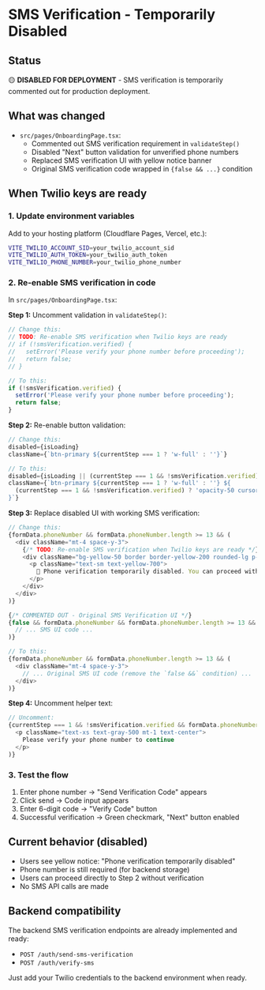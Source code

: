 # SMS Verification - Temporarily Disabled

## Status
🟡 **DISABLED FOR DEPLOYMENT** - SMS verification is temporarily commented out for production deployment.

## What was changed
- `src/pages/OnboardingPage.tsx`: 
  - Commented out SMS verification requirement in `validateStep()`
  - Disabled "Next" button validation for unverified phone numbers
  - Replaced SMS verification UI with yellow notice banner
  - Original SMS verification code wrapped in `{false && ...}` condition

## When Twilio keys are ready

### 1. Update environment variables
Add to your hosting platform (Cloudflare Pages, Vercel, etc.):
```bash
VITE_TWILIO_ACCOUNT_SID=your_twilio_account_sid
VITE_TWILIO_AUTH_TOKEN=your_twilio_auth_token
VITE_TWILIO_PHONE_NUMBER=your_twilio_phone_number
```

### 2. Re-enable SMS verification in code
In `src/pages/OnboardingPage.tsx`:

**Step 1:** Uncomment validation in `validateStep()`:
```typescript
// Change this:
// TODO: Re-enable SMS verification when Twilio keys are ready
// if (!smsVerification.verified) {
//   setError('Please verify your phone number before proceeding');
//   return false;
// }

// To this:
if (!smsVerification.verified) {
  setError('Please verify your phone number before proceeding');
  return false;
}
```

**Step 2:** Re-enable button validation:
```typescript
// Change this:
disabled={isLoading}
className={`btn-primary ${currentStep === 1 ? 'w-full' : ''}`}

// To this:
disabled={isLoading || (currentStep === 1 && !smsVerification.verified)}
className={`btn-primary ${currentStep === 1 ? 'w-full' : ''} ${
  (currentStep === 1 && !smsVerification.verified) ? 'opacity-50 cursor-not-allowed' : ''
}`}
```

**Step 3:** Replace disabled UI with working SMS verification:
```typescript
// Change this:
{formData.phoneNumber && formData.phoneNumber.length >= 13 && (
  <div className="mt-4 space-y-3">
    {/* TODO: Re-enable SMS verification when Twilio keys are ready */}
    <div className="bg-yellow-50 border border-yellow-200 rounded-lg p-3">
      <p className="text-sm text-yellow-700">
        📱 Phone verification temporarily disabled. You can proceed without verification.
      </p>
    </div>
  </div>
)}

{/* COMMENTED OUT - Original SMS Verification UI */}
{false && formData.phoneNumber && formData.phoneNumber.length >= 13 && (
  // ... SMS UI code ...
)}

// To this:
{formData.phoneNumber && formData.phoneNumber.length >= 13 && (
  <div className="mt-4 space-y-3">
    // ... Original SMS UI code (remove the `false &&` condition) ...
  </div>
)}
```

**Step 4:** Uncomment helper text:
```typescript
// Uncomment:
{currentStep === 1 && !smsVerification.verified && formData.phoneNumber && (
  <p className="text-xs text-gray-500 mt-1 text-center">
    Please verify your phone number to continue
  </p>
)}
```

### 3. Test the flow
1. Enter phone number → "Send Verification Code" appears
2. Click send → Code input appears
3. Enter 6-digit code → "Verify Code" button
4. Successful verification → Green checkmark, "Next" button enabled

## Current behavior (disabled)
- Users see yellow notice: "Phone verification temporarily disabled"
- Phone number is still required (for backend storage)
- Users can proceed directly to Step 2 without verification
- No SMS API calls are made

## Backend compatibility
The backend SMS verification endpoints are already implemented and ready:
- `POST /auth/send-sms-verification`
- `POST /auth/verify-sms`

Just add your Twilio credentials to the backend environment when ready.